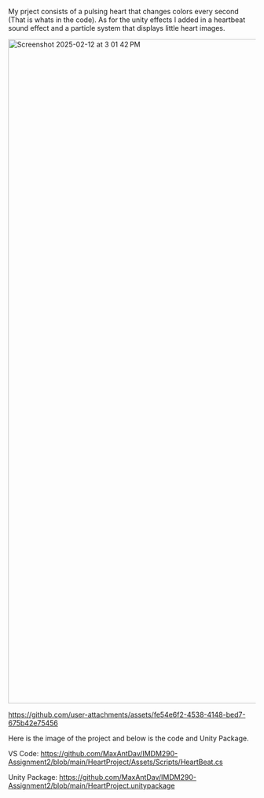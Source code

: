 My prject consists of a pulsing heart that changes colors every second (That is whats in the code). As for the unity effects I added in a heartbeat sound effect and a particle system that displays little heart images.

<img width="1348" alt="Screenshot 2025-02-12 at 3 01 42 PM" src="https://github.com/user-attachments/assets/cd605783-3519-493f-b25b-0900d09e318a" />

https://github.com/user-attachments/assets/fe54e6f2-4538-4148-bed7-675b42e75456

Here is the image of the project and below is the code and Unity Package.

VS Code:
https://github.com/MaxAntDav/IMDM290-Assignment2/blob/main/HeartProject/Assets/Scripts/HeartBeat.cs

Unity Package:
https://github.com/MaxAntDav/IMDM290-Assignment2/blob/main/HeartProject.unitypackage

